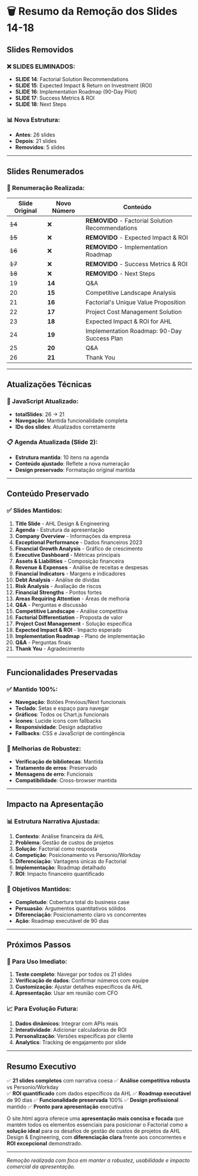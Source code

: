# 🗑️ Resumo da Remoção dos Slides 14-18

## **Slides Removidos**

### **❌ SLIDES ELIMINADOS:**
- **SLIDE 14**: Factorial Solution Recommendations
- **SLIDE 15**: Expected Impact & Return on Investment (ROI)
- **SLIDE 16**: Implementation Roadmap (90-Day Pilot)
- **SLIDE 17**: Success Metrics & ROI
- **SLIDE 18**: Next Steps

### **📊 Nova Estrutura:**
- **Antes**: 26 slides
- **Depois**: 21 slides
- **Removidos**: 5 slides

---

## **Slides Renumerados**

### **🔄 Renumeração Realizada:**

| Slide Original | Novo Número | Conteúdo |
|---------------|-------------|----------|
| ~~14~~ | ❌ | **REMOVIDO** - Factorial Solution Recommendations |
| ~~15~~ | ❌ | **REMOVIDO** - Expected Impact & ROI |
| ~~16~~ | ❌ | **REMOVIDO** - Implementation Roadmap |
| ~~17~~ | ❌ | **REMOVIDO** - Success Metrics & ROI |
| ~~18~~ | ❌ | **REMOVIDO** - Next Steps |
| 19 | **14** | Q&A |
| 20 | **15** | Competitive Landscape Analysis |
| 21 | **16** | Factorial's Unique Value Proposition |
| 22 | **17** | Project Cost Management Solution |
| 23 | **18** | Expected Impact & ROI for AHL |
| 24 | **19** | Implementation Roadmap: 90-Day Success Plan |
| 25 | **20** | Q&A |
| 26 | **21** | Thank You |

---

## **Atualizações Técnicas**

### **🔧 JavaScript Atualizado:**
- **totalSlides**: 26 → 21
- **Navegação**: Mantida funcionalidade completa
- **IDs dos slides**: Atualizados corretamente

### **📋 Agenda Atualizada (Slide 2):**
- **Estrutura mantida**: 10 itens na agenda
- **Conteúdo ajustado**: Reflete a nova numeração
- **Design preservado**: Formatação original mantida

---

## **Conteúdo Preservado**

### **✅ Slides Mantidos:**
1. **Title Slide** - AHL Design & Engineering
2. **Agenda** - Estrutura da apresentação
3. **Company Overview** - Informações da empresa
4. **Exceptional Performance** - Dados financeiros 2023
5. **Financial Growth Analysis** - Gráfico de crescimento
6. **Executive Dashboard** - Métricas principais
7. **Assets & Liabilities** - Composição financeira
8. **Revenue & Expenses** - Análise de receitas e despesas
9. **Financial Indicators** - Margens e indicadores
10. **Debt Analysis** - Análise de dívidas
11. **Risk Analysis** - Avaliação de riscos
12. **Financial Strengths** - Pontos fortes
13. **Areas Requiring Attention** - Áreas de melhoria
14. **Q&A** - Perguntas e discussão
15. **Competitive Landscape** - Análise competitiva
16. **Factorial Differentiation** - Proposta de valor
17. **Project Cost Management** - Solução específica
18. **Expected Impact & ROI** - Impacto esperado
19. **Implementation Roadmap** - Plano de implementação
20. **Q&A** - Perguntas finais
21. **Thank You** - Agradecimento

---

## **Funcionalidades Preservadas**

### **✅ Mantido 100%:**
- **Navegação**: Botões Previous/Next funcionais
- **Teclado**: Setas e espaço para navegar
- **Gráficos**: Todos os Chart.js funcionais
- **Ícones**: Lucide icons com fallbacks
- **Responsividade**: Design adaptativo
- **Fallbacks**: CSS e JavaScript de contingência

### **🔧 Melhorias de Robustez:**
- **Verificação de bibliotecas**: Mantida
- **Tratamento de erros**: Preservado
- **Mensagens de erro**: Funcionais
- **Compatibilidade**: Cross-browser mantida

---

## **Impacto na Apresentação**

### **📊 Estrutura Narrativa Ajustada:**
1. **Contexto**: Análise financeira da AHL
2. **Problema**: Gestão de custos de projetos
3. **Solução**: Factorial como resposta
4. **Competição**: Posicionamento vs Personio/Workday
5. **Diferenciação**: Vantagens únicas do Factorial
6. **Implementação**: Roadmap detalhado
7. **ROI**: Impacto financeiro quantificado

### **🎯 Objetivos Mantidos:**
- **Completude**: Cobertura total do business case
- **Persuasão**: Argumentos quantitativos sólidos
- **Diferenciação**: Posicionamento claro vs concorrentes
- **Ação**: Roadmap executável de 90 dias

---

## **Próximos Passos**

### **🚀 Para Uso Imediato:**
1. **Teste completo**: Navegar por todos os 21 slides
2. **Verificação de dados**: Confirmar números com equipe
3. **Customização**: Ajustar detalhes específicos da AHL
4. **Apresentação**: Usar em reunião com CFO

### **📈 Para Evolução Futura:**
1. **Dados dinâmicos**: Integrar com APIs reais
2. **Interatividade**: Adicionar calculadoras de ROI
3. **Personalização**: Versões específicas por cliente
4. **Analytics**: Tracking de engajamento por slide

---

## **Resumo Executivo**

✅ **21 slides completos** com narrativa coesa
✅ **Análise competitiva robusta** vs Personio/Workday  
✅ **ROI quantificado** com dados específicos da AHL
✅ **Roadmap executável** de 90 dias
✅ **Funcionalidade preservada** 100%
✅ **Design profissional** mantido
✅ **Pronto para apresentação** executiva

O site.html agora oferece uma **apresentação mais concisa e focada** que mantém todos os elementos essenciais para posicionar o Factorial como a **solução ideal** para os desafios de gestão de custos de projetos da AHL Design & Engineering, com **diferenciação clara** frente aos concorrentes e **ROI excepcional** demonstrado.

---

*Remoção realizada com foco em manter a robustez, usabilidade e impacto comercial da apresentação.*
